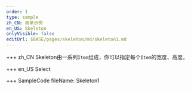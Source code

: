 ```yaml
--- 
order: 1
type: sample
zh_CN: 简单示例
en_US: Skeleton
onlyVisible: false
editUrl: $BASE/pages/skeleton/md/skeleton1.md
---
```


+++ zh_CN
Skeleton由一系列<Code>Item</Code>组成，你可以指定每个<Code>Item</Code>的宽度、高度。

+++ en_US
Select

+++ SampleCode
fileName: Skeleton1
